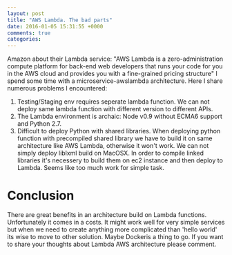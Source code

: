 ```yaml
---
layout: post
title: "AWS Lambda. The bad parts"
date: 2016-01-05 15:31:55 +0000
comments: true
categories: 
---
```



Amazon about their Lambda service: "AWS Lambda is a zero-administration compute platform for back-end web developers that runs your code for you in the AWS cloud and provides you with a fine-grained pricing structure"
I spend some time with a microservice-awslambda architecture. Here I share numerous problems I encountered:
1) Testing/Staging env requires seperate lambda function. We can not deploy same lambda function with different version to different APIs.
2) The Lambda environment is archaic: Node v0.9 without ECMA6 support and Python 2.7. 
3) Difficult to deploy Python with shared libraries. When deploying python function with precompiled shared library we have to build it on same architecture like AWS Lambda, otherwise it won't work. We can not simply deploy liblxml build on MacOSX. In order to compile linked libraries it's necessery to build them on ec2 instance and then deploy to Lambda. Seems like too much work for simple task.

# Conclusion
There are great benefits in an architecture build on Lambda functions. Unfortunately it comes in a costs. 
It might work well for very simple services but when we need to create anything more complicated than 'hello world' its wise to move to other solution. Maybe Dockeris a thing to go. If you want to share your thoughts about Lambda AWS architecture please comment.


